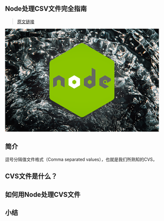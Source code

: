 ## Node处理CSV文件完全指南
> [原文链接](https://blog.logrocket.com/complete-guide-csv-files-node-js/)

<div align="center">
    <img src="./complete-guide-csv-files-nodejs.png">
</div>

## 简介
逗号分隔值文件格式（Comma separated values），也就是我们所熟知的CVS，

## CVS文件是什么？

## 如何用Node处理CVS文件

## 小结